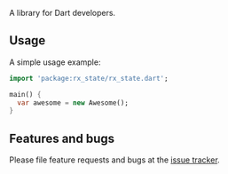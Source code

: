 A library for Dart developers.

## Usage

A simple usage example:

```dart
import 'package:rx_state/rx_state.dart';

main() {
  var awesome = new Awesome();
}
```

## Features and bugs

Please file feature requests and bugs at the [issue tracker][tracker].

[tracker]: http://example.com/issues/replaceme
